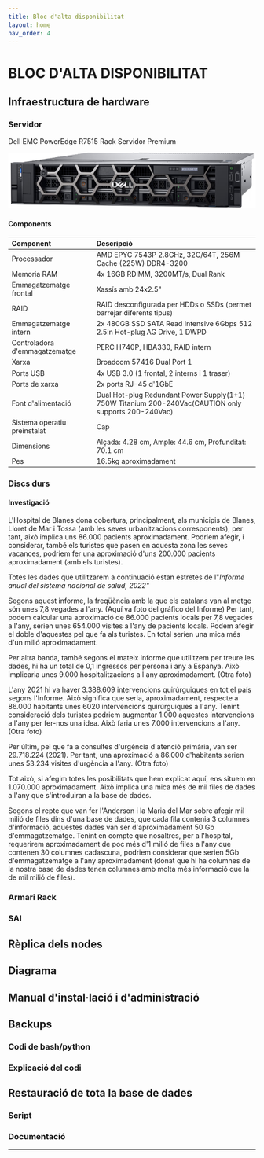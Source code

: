```yaml
---
title: Bloc d'alta disponibilitat
layout: home
nav_order: 4
---
```


# BLOC D'ALTA DISPONIBILITAT

## Infraestructura de hardware
### Servidor
Dell EMC PowerEdge R7515 Rack Servidor Premium

![](imagenes/postgres/Bloc%20d'alta%20disponibilitat/Servidor.png)
#### Components
| Component                     | Descripció                                                                                           |
| :---------------------------- | :--------------------------------------------------------------------------------------------------- |
| Processador                   | AMD EPYC 7543P 2.8GHz, 32C/64T, 256M Cache (225W) DDR4-3200                                          |
| Memoria RAM                   | 4x 16GB RDIMM, 3200MT/s, Dual Rank                                                                   |
| Emmagatzematge frontal        | Xassís amb 24x2.5"                                                                                   |
| RAID                          | RAID desconfigurada per HDDs o SSDs (permet barrejar diferents tipus)                                |
| Emmagatzematge intern         | 2x 480GB SSD SATA Read Intensive 6Gbps 512 2.5in Hot-plug AG Drive, 1 DWPD                           |
| Controladora d'emmagatzematge | PERC H740P, HBA330, RAID intern                                                                      |
| Xarxa                         | Broadcom 57416 Dual Port 1                                                                           |
| Ports USB                     | 4x USB 3.0 (1 frontal, 2 interns i 1 traser)                                                         |
| Ports de xarxa                | 2x ports RJ-45 d'1GbE                                                                                |
| Font d'alimentació            | Dual Hot-plug Redundant Power Supply(1+1) 750W Titanium 200-240Vac(CAUTION only supports 200-240Vac) |
| Sistema operatiu preinstalat  | Cap                                                                                                  |
| Dimensions                    | Alçada: 4.28 cm, Ample: 44.6 cm, Profunditat: 70.1 cm                                                |
| Pes                           | 16.5kg aproximadament                                                                                |

### Discs durs

#### Investigació

L'Hospital de Blanes dona cobertura, principalment, als municipis de Blanes, Lloret de Mar i Tossa (amb les seves urbanitzacions corresponents), per tant, això implica uns 86.000 pacients aproximadament. Podriem afegir, i considerar, també els turistes que pasen en aquesta zona les seves vacances, podriem fer una aproximació d'uns 200.000 pacients aproximadament (amb els turistes). 

Totes les dades que utilitzarem a continuació estan estretes de l"*Informe anual del sistema nacional de salud, 2022"*

Segons aquest informe, la freqüència amb la que els catalans van al metge són unes 7,8 vegades a l'any. (Aquí va foto del gráfico del Informe)
Per tant, podem calcular una aproximació de 86.000 pacients locals per 7,8 vegades a l'any, serien unes 654.000 visites a l'any de pacients locals. Podem afegir el doble d'aquestes pel que fa als turistes. En total seríen una mica més d'un milió aproximadament.

Per altra banda, també segons el mateix informe que utilitzem per treure les dades, hi ha un total de 0,1 ingressos per persona i any a Espanya. Això implicaria unes 9.000 hospitalitzacions a l'any aproximadament. (Otra foto)

L'any 2021 hi va haver 3.388.609 intervencions quirúrguiques en tot el país segons l'Informe. Això significa que seria, aproximadament, respecte a 86.000 habitants unes 6020 intervencions quirúrguiques a l'any. Tenint consideració dels turistes podriem augmentar 1.000 aquestes intervencions a l'any per fer-nos una idea. Això faria unes 7.000 intervencions a l'any. (Otra foto)

Per últim, pel que fa a consultes d'urgència d'atenció primària, van ser 29.718.224 (2021). Per tant, una aproximació a 86.000 d'habitants serien unes 53.234 visites d'urgència a l'any. (Otra foto)

Tot això, si afegim totes les posibilitats que hem explicat aquí, ens situem en 1.070.000 aproximadament. Això implica una mica més de mil files de dades a l'any que s'introduiran a la base de dades. 

Segons el repte que van fer l'Anderson i la Maria del Mar sobre afegir mil milió de files dins d'una base de dades, que cada fila contenia 3 columnes d'informació, aquestes dades van ser d'aproximadament 50 Gb d'emmagatzematge. Tenint en compte que nosaltres, per a l'hospital, requerirem aproximadament de poc més d'1 milió de files a l'any que contenen 30 columnes cadascuna, podriem considerar que serien 5Gb d'emmagatzematge a l'any aproximadament (donat que hi ha columnes de la nostra base de dades tenen columnes amb molta més informació que la de mil milió de files).



### Armari Rack

### SAI


## Rèplica dels nodes

## Diagrama

## Manual d'instal·lació i d'administració

## Backups

### Codi de bash/python

### Explicació del codi

## Restauració de tota la base de dades

### Script

### Documentació


----

[^1]: [It can take up to 10 minutes for changes to your site to publish after you push the changes to GitHub](https://docs.github.com/en/pages/setting-up-a-github-pages-site-with-jekyll/creating-a-github-pages-site-with-jekyll#creating-your-site).

[Just the Docs]: https://just-the-docs.github.io/just-the-docs/
[GitHub Pages]: https://docs.github.com/en/pages
[README]: https://github.com/just-the-docs/just-the-docs-template/blob/main/README.md
[Jekyll]: https://jekyllrb.com
[GitHub Pages / Actions workflow]: https://github.blog/changelog/2022-07-27-github-pages-custom-github-actions-workflows-beta/
[use this template]: https://github.com/just-the-docs/just-the-docs-template/generate
